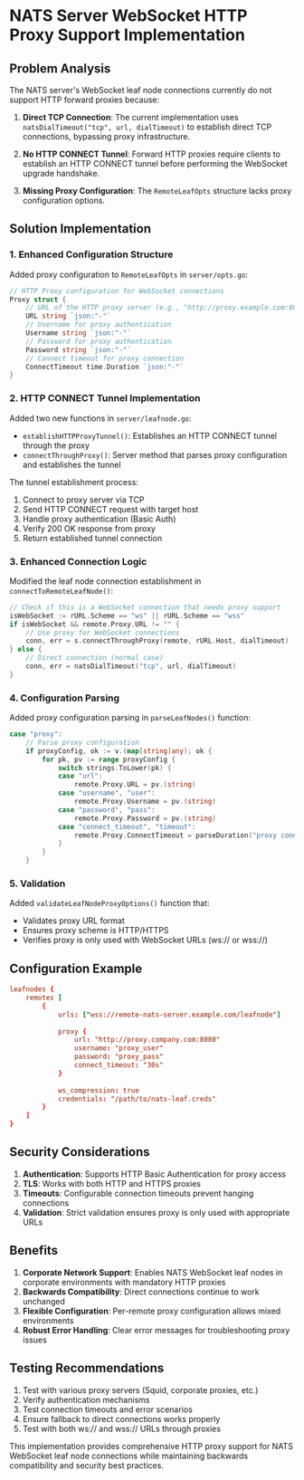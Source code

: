 # NATS Server WebSocket HTTP Proxy Support Implementation

## Problem Analysis

The NATS server's WebSocket leaf node connections currently do not support HTTP forward proxies because:

1. **Direct TCP Connection**: The current implementation uses `natsDialTimeout("tcp", url, dialTimeout)` to establish direct TCP connections, bypassing proxy infrastructure.

2. **No HTTP CONNECT Tunnel**: Forward HTTP proxies require clients to establish an HTTP CONNECT tunnel before performing the WebSocket upgrade handshake.

3. **Missing Proxy Configuration**: The `RemoteLeafOpts` structure lacks proxy configuration options.

## Solution Implementation

### 1. Enhanced Configuration Structure

Added proxy configuration to `RemoteLeafOpts` in `server/opts.go`:

```go
// HTTP Proxy configuration for WebSocket connections
Proxy struct {
    // URL of the HTTP proxy server (e.g., "http://proxy.example.com:8080")
    URL string `json:"-"`
    // Username for proxy authentication
    Username string `json:"-"`
    // Password for proxy authentication  
    Password string `json:"-"`
    // Connect timeout for proxy connection
    ConnectTimeout time.Duration `json:"-"`
}
```

### 2. HTTP CONNECT Tunnel Implementation

Added two new functions in `server/leafnode.go`:

- `establishHTTPProxyTunnel()`: Establishes an HTTP CONNECT tunnel through the proxy
- `connectThroughProxy()`: Server method that parses proxy configuration and establishes the tunnel

The tunnel establishment process:
1. Connect to proxy server via TCP
2. Send HTTP CONNECT request with target host
3. Handle proxy authentication (Basic Auth)
4. Verify 200 OK response from proxy
5. Return established tunnel connection

### 3. Enhanced Connection Logic

Modified the leaf node connection establishment in `connectToRemoteLeafNode()`:

```go
// Check if this is a WebSocket connection that needs proxy support
isWebSocket := rURL.Scheme == "ws" || rURL.Scheme == "wss"
if isWebSocket && remote.Proxy.URL != "" {
    // Use proxy for WebSocket connections
    conn, err = s.connectThroughProxy(remote, rURL.Host, dialTimeout)
} else {
    // Direct connection (normal case)
    conn, err = natsDialTimeout("tcp", url, dialTimeout)
}
```

### 4. Configuration Parsing

Added proxy configuration parsing in `parseLeafNodes()` function:

```go
case "proxy":
    // Parse proxy configuration
    if proxyConfig, ok := v.(map[string]any); ok {
        for pk, pv := range proxyConfig {
            switch strings.ToLower(pk) {
            case "url":
                remote.Proxy.URL = pv.(string)
            case "username", "user":
                remote.Proxy.Username = pv.(string)
            case "password", "pass":
                remote.Proxy.Password = pv.(string)
            case "connect_timeout", "timeout":
                remote.Proxy.ConnectTimeout = parseDuration("proxy connect_timeout", tk, pv, errors, warnings)
            }
        }
    }
```

### 5. Validation

Added `validateLeafNodeProxyOptions()` function that:
- Validates proxy URL format
- Ensures proxy scheme is HTTP/HTTPS
- Verifies proxy is only used with WebSocket URLs (ws:// or wss://)

## Configuration Example

```conf
leafnodes {
    remotes [
        {
            urls: ["wss://remote-nats-server.example.com/leafnode"]
            
            proxy {
                url: "http://proxy.company.com:8080"
                username: "proxy_user"
                password: "proxy_pass"
                connect_timeout: "30s"
            }
            
            ws_compression: true
            credentials: "/path/to/nats-leaf.creds"
        }
    ]
}
```

## Security Considerations

1. **Authentication**: Supports HTTP Basic Authentication for proxy access
2. **TLS**: Works with both HTTP and HTTPS proxies
3. **Timeouts**: Configurable connection timeouts prevent hanging connections
4. **Validation**: Strict validation ensures proxy is only used with appropriate URLs

## Benefits

1. **Corporate Network Support**: Enables NATS WebSocket leaf nodes in corporate environments with mandatory HTTP proxies
2. **Backwards Compatibility**: Direct connections continue to work unchanged
3. **Flexible Configuration**: Per-remote proxy configuration allows mixed environments
4. **Robust Error Handling**: Clear error messages for troubleshooting proxy issues

## Testing Recommendations

1. Test with various proxy servers (Squid, corporate proxies, etc.)
2. Verify authentication mechanisms
3. Test connection timeouts and error scenarios
4. Ensure fallback to direct connections works properly
5. Test with both ws:// and wss:// URLs through proxies

This implementation provides comprehensive HTTP proxy support for NATS WebSocket leaf node connections while maintaining backwards compatibility and security best practices.
